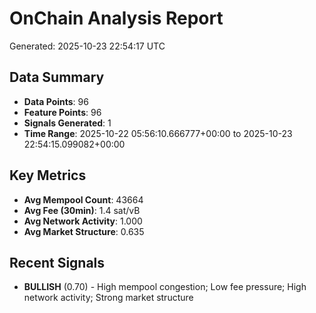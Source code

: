 # OnChain Analysis Report
Generated: 2025-10-23 22:54:17 UTC

## Data Summary
- **Data Points**: 96
- **Feature Points**: 96
- **Signals Generated**: 1
- **Time Range**: 2025-10-22 05:56:10.666777+00:00 to 2025-10-23 22:54:15.099082+00:00

## Key Metrics
- **Avg Mempool Count**: 43664
- **Avg Fee (30min)**: 1.4 sat/vB
- **Avg Network Activity**: 1.000
- **Avg Market Structure**: 0.635

## Recent Signals
- **BULLISH** (0.70) - High mempool congestion; Low fee pressure; High network activity; Strong market structure
